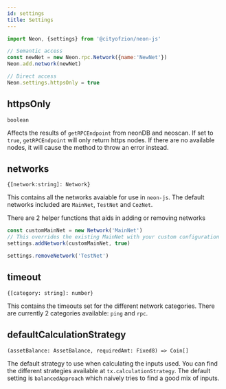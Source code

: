 ```yaml
---
id: settings
title: Settings
---
```


```js
import Neon, {settings} from '@cityofzion/neon-js'

// Semantic access
const newNet = new Neon.rpc.Network({name:'NewNet'})
Neon.add.network(newNet)

// Direct access
Neon.settings.httpsOnly = true
```

## httpsOnly

`boolean`

Affects the results of `getRPCEndpoint` from neonDB and neoscan. If set to `true`, `getRPCEndpoint` will only return https nodes. If there are no available nodes, it will cause the method to throw an error instead.

## networks

`{[network:string]: Network}`

This contains all the networks avaiable for use in `neon-js`. The default networks included are `MainNet`, `TestNet` and `CozNet`.

There are 2 helper functions that aids in adding or removing networks

```js
const customMainNet = new Network('MainNet')
// This overrides the existing MainNet with your custom configuration
settings.addNetwork(customMainNet, true)

settings.removeNetwork('TestNet')
```

## timeout

`{[category: string]: number}`

This contains the timeouts set for the different network categories. There are currently 2 categories available: `ping` and `rpc`.

## defaultCalculationStrategy

`(assetBalance: AssetBalance, requiredAmt: Fixed8) => Coin[]`

The default strategy to use when calculating the inputs used. You can find the different strategies available at `tx.calculationStrategy`. The default setting is `balancedApproach` which naively tries to find a good mix of inputs.
